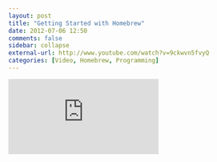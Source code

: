 ```yaml
---
layout: post
title: "Getting Started with Homebrew"
date: 2012-07-06 12:50
comments: false
sidebar: collapse
external-url: http://www.youtube.com/watch?v=9ckwvn5fvyQ 
categories: [Video, Homebrew, Programming]
---
```



<div class="flash-video"><iframe src="http://www.youtube.com/embed/9ckwvn5fvyQ" frameborder="0" allowfullscreen></iframe></div>

